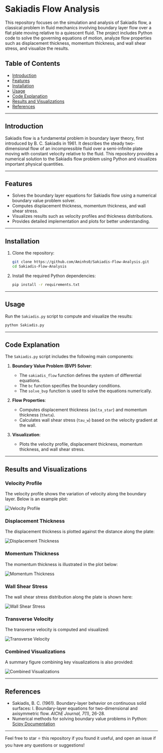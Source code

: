 # Sakiadis Flow Analysis

This repository focuses on the simulation and analysis of Sakiadis flow, a classical problem in fluid mechanics involving boundary layer flow over a flat plate moving relative to a quiescent fluid. The project includes Python code to solve the governing equations of motion, analyze flow properties such as displacement thickness, momentum thickness, and wall shear stress, and visualize the results.

## Table of Contents
- [Introduction](#introduction)
- [Features](#features)
- [Installation](#installation)
- [Usage](#usage)
- [Code Explanation](#code-explanation)
- [Results and Visualizations](#results-and-visualizations)
- [References](#references)

---

## Introduction

Sakiadis flow is a fundamental problem in boundary layer theory, first introduced by B. C. Sakiadis in 1961. It describes the steady two-dimensional flow of an incompressible fluid over a semi-infinite plate moving with constant velocity relative to the fluid. This repository provides a numerical solution to the Sakiadis flow problem using Python and visualizes important physical quantities.

---

## Features

- Solves the boundary layer equations for Sakiadis flow using a numerical boundary value problem solver.
- Computes displacement thickness, momentum thickness, and wall shear stress.
- Visualizes results such as velocity profiles and thickness distributions.
- Provides detailed implementation and plots for better understanding.

---

## Installation

1. Clone the repository:
   ```bash
   git clone https://github.com/Aminhs0/Sakiadis-Flow-Analysis.git
   cd Sakiadis-Flow-Analysis
   ```

2. Install the required Python dependencies:
   ```bash
   pip install -r requirements.txt
   ```

---

## Usage

Run the `Sakiadis.py` script to compute and visualize the results:
```bash
python Sakiadis.py
```

---

## Code Explanation

The `Sakiadis.py` script includes the following main components:
1. **Boundary Value Problem (BVP) Solver**:
   - The `sakiadis_flow` function defines the system of differential equations.
   - The `bc` function specifies the boundary conditions.
   - The `solve_bvp` function is used to solve the equations numerically.

2. **Flow Properties**:
   - Computes displacement thickness (`delta_star`) and momentum thickness (`theta`).
   - Calculates wall shear stress (`tau_w`) based on the velocity gradient at the wall.

3. **Visualization**:
   - Plots the velocity profile, displacement thickness, momentum thickness, and wall shear stress.

---

## Results and Visualizations

### Velocity Profile
The velocity profile shows the variation of velocity along the boundary layer. Below is an example plot:

![Velocity Profile](figs/1.png)

### Displacement Thickness
The displacement thickness is plotted against the distance along the plate:

![Displacement Thickness](figs/2.png)

### Momentum Thickness
The momentum thickness is illustrated in the plot below:

![Momentum Thickness](figs/3.png)

### Wall Shear Stress
The wall shear stress distribution along the plate is shown here:

![Wall Shear Stress](figs/4.png)

### Transverse Velocity
The transverse velocity is computed and visualized:

![Transverse Velocity](figs/5.png)

### Combined Visualizations
A summary figure combining key visualizations is also provided:

![Combined Visualizations](figs/6.png)

---

## References

- Sakiadis, B. C. (1961). Boundary-layer behavior on continuous solid surfaces: I. Boundary-layer equations for two-dimensional and axisymmetric flow. *AIChE Journal, 7*(1), 26-28.
- Numerical methods for solving boundary value problems in Python: [Scipy Documentation](https://docs.scipy.org/doc/scipy/reference/generated/scipy.integrate.solve_bvp.html)

---

Feel free to star ⭐ this repository if you found it useful, and open an issue if you have any questions or suggestions!

